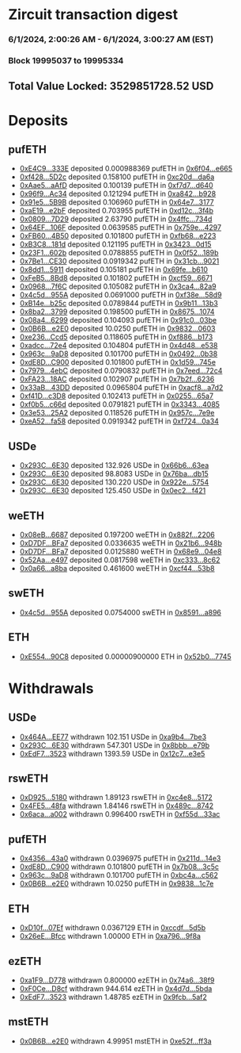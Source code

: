 # Zircuit transaction digest
### 6/1/2024, 2:00:26 AM - 6/1/2024, 3:00:27 AM (EST)
### Block 19995037 to 19995334

## Total Value Locked: 3529851728.52 USD

# Deposits
## pufETH
- [0xE4C9...333E](https://etherscan.io/address/0xE4C995414188a40582723CEE3ffc2F2c34e6333E) deposited 0.000988369 pufETH in [0x6f04...e665](https://etherscan.io/tx/0xE4C995414188a40582723CEE3ffc2F2c34e6333E)
- [0xf428...5D2c](https://etherscan.io/address/0xf428e74E0e07A731D01e26a255a36af28B2a5D2c) deposited 0.158100 pufETH in [0xc20d...da6a](https://etherscan.io/tx/0xf428e74E0e07A731D01e26a255a36af28B2a5D2c)
- [0xAae5...aAfD](https://etherscan.io/address/0xAae52A44a2b07f7EFaDF99578A14600AEB33aAfD) deposited 0.100139 pufETH in [0xf7d7...d640](https://etherscan.io/tx/0xAae52A44a2b07f7EFaDF99578A14600AEB33aAfD)
- [0x96f9...Ac34](https://etherscan.io/address/0x96f923de8a89A752bf50a4F0e2450Fb6Ec42Ac34) deposited 0.121294 pufETH in [0xa842...b928](https://etherscan.io/tx/0x96f923de8a89A752bf50a4F0e2450Fb6Ec42Ac34)
- [0x91e5...5B9B](https://etherscan.io/address/0x91e50Dd28eCaeDa2C4eDdc92c375155e3C795B9B) deposited 0.106960 pufETH in [0x64e7...3177](https://etherscan.io/tx/0x91e50Dd28eCaeDa2C4eDdc92c375155e3C795B9B)
- [0xaE19...e2bF](https://etherscan.io/address/0xaE195C257D5b58d09e39554947a0b19ef282e2bF) deposited 0.703955 pufETH in [0xd12c...3f4b](https://etherscan.io/tx/0xaE195C257D5b58d09e39554947a0b19ef282e2bF)
- [0x0809...7D29](https://etherscan.io/address/0x0809803C0F904e1EC329fcBC0d8B5ce7bFa07D29) deposited 2.63790 pufETH in [0x4ffc...734d](https://etherscan.io/tx/0x0809803C0F904e1EC329fcBC0d8B5ce7bFa07D29)
- [0x64EF...106F](https://etherscan.io/address/0x64EFE76bDE13453CFDD7a94440CdE849e266106F) deposited 0.0639585 pufETH in [0x759e...4297](https://etherscan.io/tx/0x64EFE76bDE13453CFDD7a94440CdE849e266106F)
- [0xFB60...4B50](https://etherscan.io/address/0xFB608925B269DfE1758DBbC968bd4a9A6edd4B50) deposited 0.101800 pufETH in [0xfb68...e223](https://etherscan.io/tx/0xFB608925B269DfE1758DBbC968bd4a9A6edd4B50)
- [0xB3C8...181d](https://etherscan.io/address/0xB3C8B32382cf17200ccDC78Fa985b843674b181d) deposited 0.121195 pufETH in [0x3423...0d15](https://etherscan.io/tx/0xB3C8B32382cf17200ccDC78Fa985b843674b181d)
- [0x23F1...602b](https://etherscan.io/address/0x23F1700a16Ae5c3A3F9F43E8C25D2DC25e73602b) deposited 0.0788855 pufETH in [0x0f52...189b](https://etherscan.io/tx/0x23F1700a16Ae5c3A3F9F43E8C25D2DC25e73602b)
- [0x7Be1...CE30](https://etherscan.io/address/0x7Be1146B983ca8084d48a21356bb7e53DCCaCE30) deposited 0.0919342 pufETH in [0x31cb...9021](https://etherscan.io/tx/0x7Be1146B983ca8084d48a21356bb7e53DCCaCE30)
- [0x8dd1...5911](https://etherscan.io/address/0x8dd11870fef5ce4e1DEc02faCa93C4Ff9Ee25911) deposited 0.105181 pufETH in [0x69fe...b610](https://etherscan.io/tx/0x8dd11870fef5ce4e1DEc02faCa93C4Ff9Ee25911)
- [0xFeB5...8Bd8](https://etherscan.io/address/0xFeB5bC2D63c831f9413789836283916421f78Bd8) deposited 0.101802 pufETH in [0xcf59...6671](https://etherscan.io/tx/0xFeB5bC2D63c831f9413789836283916421f78Bd8)
- [0x0968...7f6C](https://etherscan.io/address/0x09688D0Be06144267C81C93Fc6E8261c5Ef47f6C) deposited 0.105082 pufETH in [0x3ca4...82a9](https://etherscan.io/tx/0x09688D0Be06144267C81C93Fc6E8261c5Ef47f6C)
- [0x4c5d...955A](https://etherscan.io/address/0x4c5dF76E9E4224dB946dA71101463FC39adb955A) deposited 0.0691000 pufETH in [0xf38e...58d9](https://etherscan.io/tx/0x4c5dF76E9E4224dB946dA71101463FC39adb955A)
- [0xB14e...b25c](https://etherscan.io/address/0xB14eCB5bc49beC47dB00889b41Ab197dC6Feb25c) deposited 0.0789844 pufETH in [0x9b11...13b3](https://etherscan.io/tx/0xB14eCB5bc49beC47dB00889b41Ab197dC6Feb25c)
- [0x8ba2...3799](https://etherscan.io/address/0x8ba24DCEFa1684e5d08829fA804Be3BEd0743799) deposited 0.198500 pufETH in [0x8675...1074](https://etherscan.io/tx/0x8ba24DCEFa1684e5d08829fA804Be3BEd0743799)
- [0x08a4...6299](https://etherscan.io/address/0x08a466A2794a6445f14c62B97B606719051d6299) deposited 0.104093 pufETH in [0x91c0...03be](https://etherscan.io/tx/0x08a466A2794a6445f14c62B97B606719051d6299)
- [0x0B6B...e2E0](https://etherscan.io/address/0x0B6Bd6F93365EE0FEee2e3Fa8dc6cD3ADcADe2E0) deposited 10.0250 pufETH in [0x9832...0603](https://etherscan.io/tx/0x0B6Bd6F93365EE0FEee2e3Fa8dc6cD3ADcADe2E0)
- [0xe236...Ccd5](https://etherscan.io/address/0xe23682f752c9905666AE8f382efB0aF6E11ECcd5) deposited 0.118605 pufETH in [0xf886...b173](https://etherscan.io/tx/0xe23682f752c9905666AE8f382efB0aF6E11ECcd5)
- [0xadcc...72e4](https://etherscan.io/address/0xadcc892A4a8BEC4B754Df0565573e7dd0Cc772e4) deposited 0.104804 pufETH in [0x4d48...e538](https://etherscan.io/tx/0xadcc892A4a8BEC4B754Df0565573e7dd0Cc772e4)
- [0x963c...9aD8](https://etherscan.io/address/0x963cBb09fAD730adaFeA83EEA585bEe9f7179aD8) deposited 0.101700 pufETH in [0x0492...0b38](https://etherscan.io/tx/0x963cBb09fAD730adaFeA83EEA585bEe9f7179aD8)
- [0xdE8D...C900](https://etherscan.io/address/0xdE8D65D7fD7A50ed647ff90D27085a812163C900) deposited 0.101800 pufETH in [0x1d59...745e](https://etherscan.io/tx/0xdE8D65D7fD7A50ed647ff90D27085a812163C900)
- [0x7979...4ebC](https://etherscan.io/address/0x797925a21bFf8F0205A00d90e25fAca9Dbd84ebC) deposited 0.0790832 pufETH in [0x7eed...72c4](https://etherscan.io/tx/0x797925a21bFf8F0205A00d90e25fAca9Dbd84ebC)
- [0xFA23...18AC](https://etherscan.io/address/0xFA23Ff449AC34fcd8F411f0D311E5b368F9F18AC) deposited 0.102907 pufETH in [0x7b2f...6236](https://etherscan.io/tx/0xFA23Ff449AC34fcd8F411f0D311E5b368F9F18AC)
- [0x33aB...43DD](https://etherscan.io/address/0x33aBA101Ce3FE7873222127d344e83C1dD5343DD) deposited 0.0965804 pufETH in [0xacf8...a7d2](https://etherscan.io/tx/0x33aBA101Ce3FE7873222127d344e83C1dD5343DD)
- [0xf41D...c3D8](https://etherscan.io/address/0xf41D1FC01554DDD7E3D3e3C3bB4C3dEC6e85c3D8) deposited 0.102413 pufETH in [0x0255...65a7](https://etherscan.io/tx/0xf41D1FC01554DDD7E3D3e3C3bB4C3dEC6e85c3D8)
- [0xf0b5...c66d](https://etherscan.io/address/0xf0b5AcCB0C0617fFA0218bb7Ac703a6a69Ddc66d) deposited 0.0791821 pufETH in [0x3343...4085](https://etherscan.io/tx/0xf0b5AcCB0C0617fFA0218bb7Ac703a6a69Ddc66d)
- [0x3e53...25A2](https://etherscan.io/address/0x3e536c05f859731bd2DbFF354326B0Aa734E25A2) deposited 0.118526 pufETH in [0x957c...7e9e](https://etherscan.io/tx/0x3e536c05f859731bd2DbFF354326B0Aa734E25A2)
- [0xeA52...fa58](https://etherscan.io/address/0xeA52e74506Fc0Db67c0175E3fDB9D64Ff9d5fa58) deposited 0.0919342 pufETH in [0xf724...0a34](https://etherscan.io/tx/0xeA52e74506Fc0Db67c0175E3fDB9D64Ff9d5fa58)
## USDe
- [0x293C...6E30](https://etherscan.io/address/0x293C6937D8D82e05B01335F7B33FBA0c8e256E30) deposited 132.926 USDe in [0x66b6...63ea](https://etherscan.io/tx/0x293C6937D8D82e05B01335F7B33FBA0c8e256E30)
- [0x293C...6E30](https://etherscan.io/address/0x293C6937D8D82e05B01335F7B33FBA0c8e256E30) deposited 98.8083 USDe in [0x76ba...db15](https://etherscan.io/tx/0x293C6937D8D82e05B01335F7B33FBA0c8e256E30)
- [0x293C...6E30](https://etherscan.io/address/0x293C6937D8D82e05B01335F7B33FBA0c8e256E30) deposited 130.220 USDe in [0x922e...5754](https://etherscan.io/tx/0x293C6937D8D82e05B01335F7B33FBA0c8e256E30)
- [0x293C...6E30](https://etherscan.io/address/0x293C6937D8D82e05B01335F7B33FBA0c8e256E30) deposited 125.450 USDe in [0x0ec2...f421](https://etherscan.io/tx/0x293C6937D8D82e05B01335F7B33FBA0c8e256E30)
## weETH
- [0x08eB...6687](https://etherscan.io/address/0x08eB09389c7428925e73f2c374FcB7C469aa6687) deposited 0.197200 weETH in [0x882f...2206](https://etherscan.io/tx/0x08eB09389c7428925e73f2c374FcB7C469aa6687)
- [0xD7DF...BFa7](https://etherscan.io/address/0xD7DF7E085214743530afF339aFC420c7c720BFa7) deposited 0.0336635 weETH in [0x21b6...948b](https://etherscan.io/tx/0xD7DF7E085214743530afF339aFC420c7c720BFa7)
- [0xD7DF...BFa7](https://etherscan.io/address/0xD7DF7E085214743530afF339aFC420c7c720BFa7) deposited 0.0125880 weETH in [0x68e9...04e8](https://etherscan.io/tx/0xD7DF7E085214743530afF339aFC420c7c720BFa7)
- [0x52Aa...e497](https://etherscan.io/address/0x52Aa899454998Be5b000Ad077a46Bbe360F4e497) deposited 0.0817598 weETH in [0xc333...8c62](https://etherscan.io/tx/0x52Aa899454998Be5b000Ad077a46Bbe360F4e497)
- [0x0a66...a8ba](https://etherscan.io/address/0x0a665bE8a90a1401732872cAE65Fe37d8f66a8ba) deposited 0.461600 weETH in [0xcf44...53b8](https://etherscan.io/tx/0x0a665bE8a90a1401732872cAE65Fe37d8f66a8ba)
## swETH
- [0x4c5d...955A](https://etherscan.io/address/0x4c5dF76E9E4224dB946dA71101463FC39adb955A) deposited 0.0754000 swETH in [0x8591...a896](https://etherscan.io/tx/0x4c5dF76E9E4224dB946dA71101463FC39adb955A)
## ETH
- [0xE554...90C8](https://etherscan.io/address/0xE554D04Af82f7199b41D407Fae7799B546c490C8) deposited 0.00000900000 ETH in [0x52b0...7745](https://etherscan.io/tx/0xE554D04Af82f7199b41D407Fae7799B546c490C8)
# Withdrawals
## USDe
- [0x464A...EE77](https://etherscan.io/address/0x464A651c6891101066a5F5a4d65F7BFA7E7BEE77) withdrawn 102.151 USDe in [0xa9b4...7be3](https://etherscan.io/tx/0x464A651c6891101066a5F5a4d65F7BFA7E7BEE77)
- [0x293C...6E30](https://etherscan.io/address/0x293C6937D8D82e05B01335F7B33FBA0c8e256E30) withdrawn 547.301 USDe in [0x8bbb...e79b](https://etherscan.io/tx/0x293C6937D8D82e05B01335F7B33FBA0c8e256E30)
- [0xEdF7...3523](https://etherscan.io/address/0xEdF7bb65D4Be054591FF08631654927deA1A3523) withdrawn 1393.59 USDe in [0x12c7...e3e5](https://etherscan.io/tx/0xEdF7bb65D4Be054591FF08631654927deA1A3523)
## rswETH
- [0xD925...5180](https://etherscan.io/address/0xD925cBBC53f8d70a05eBA2f7Abf4EB35D95f5180) withdrawn 1.89123 rswETH in [0xc4e8...5172](https://etherscan.io/tx/0xD925cBBC53f8d70a05eBA2f7Abf4EB35D95f5180)
- [0x4FE5...48fa](https://etherscan.io/address/0x4FE503de4eDf5Ba376521e0555E65616eC3548fa) withdrawn 1.84146 rswETH in [0x489c...8742](https://etherscan.io/tx/0x4FE503de4eDf5Ba376521e0555E65616eC3548fa)
- [0x6aca...a002](https://etherscan.io/address/0x6aca843DD19AE4bfA43b6C53fC2e0c3a0bF6a002) withdrawn 0.996400 rswETH in [0xf55d...33ac](https://etherscan.io/tx/0x6aca843DD19AE4bfA43b6C53fC2e0c3a0bF6a002)
## pufETH
- [0x4356...43a0](https://etherscan.io/address/0x435608b22E5d9EB06e1f5aCEB89D454FDBD243a0) withdrawn 0.0396975 pufETH in [0x211d...14e3](https://etherscan.io/tx/0x435608b22E5d9EB06e1f5aCEB89D454FDBD243a0)
- [0xdE8D...C900](https://etherscan.io/address/0xdE8D65D7fD7A50ed647ff90D27085a812163C900) withdrawn 0.101800 pufETH in [0x7b08...3c5c](https://etherscan.io/tx/0xdE8D65D7fD7A50ed647ff90D27085a812163C900)
- [0x963c...9aD8](https://etherscan.io/address/0x963cBb09fAD730adaFeA83EEA585bEe9f7179aD8) withdrawn 0.101700 pufETH in [0xbc4a...c562](https://etherscan.io/tx/0x963cBb09fAD730adaFeA83EEA585bEe9f7179aD8)
- [0x0B6B...e2E0](https://etherscan.io/address/0x0B6Bd6F93365EE0FEee2e3Fa8dc6cD3ADcADe2E0) withdrawn 10.0250 pufETH in [0x9838...1c7e](https://etherscan.io/tx/0x0B6Bd6F93365EE0FEee2e3Fa8dc6cD3ADcADe2E0)
## ETH
- [0xD10f...07Ef](https://etherscan.io/address/0xD10fDF5e898aD1e03C51558A472E46d9871007Ef) withdrawn 0.0367129 ETH in [0xccdf...5d5b](https://etherscan.io/tx/0xD10fDF5e898aD1e03C51558A472E46d9871007Ef)
- [0x26eE...Bfcc](https://etherscan.io/address/0x26eEA2cb0281d6361d9aC88226B65f5BBbA4Bfcc) withdrawn 1.00000 ETH in [0xa796...9f8a](https://etherscan.io/tx/0x26eEA2cb0281d6361d9aC88226B65f5BBbA4Bfcc)
## ezETH
- [0xa1F9...D778](https://etherscan.io/address/0xa1F9318905C3d6A763A54A873353b6010b26D778) withdrawn 0.800000 ezETH in [0x74a6...38f9](https://etherscan.io/tx/0xa1F9318905C3d6A763A54A873353b6010b26D778)
- [0xF0Ce...D8cf](https://etherscan.io/address/0xF0CeEB8AeA724dacd5ceCDB8e4d4C06F63a7D8cf) withdrawn 944.614 ezETH in [0x4d7d...5bda](https://etherscan.io/tx/0xF0CeEB8AeA724dacd5ceCDB8e4d4C06F63a7D8cf)
- [0xEdF7...3523](https://etherscan.io/address/0xEdF7bb65D4Be054591FF08631654927deA1A3523) withdrawn 1.48785 ezETH in [0x9fcb...5af2](https://etherscan.io/tx/0xEdF7bb65D4Be054591FF08631654927deA1A3523)
## mstETH
- [0x0B6B...e2E0](https://etherscan.io/address/0x0B6Bd6F93365EE0FEee2e3Fa8dc6cD3ADcADe2E0) withdrawn 4.99951 mstETH in [0xe52f...ff3a](https://etherscan.io/tx/0x0B6Bd6F93365EE0FEee2e3Fa8dc6cD3ADcADe2E0)
